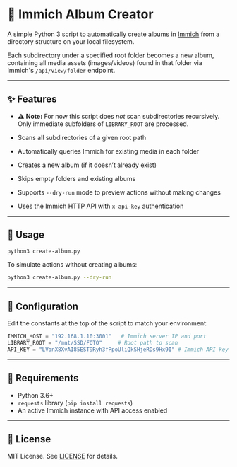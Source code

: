# 📂 Immich Album Creator

A simple Python 3 script to automatically create albums in [Immich](https://github.com/immich-app/immich) from a directory structure on your local filesystem.

Each subdirectory under a specified root folder becomes a new album, containing all media assets (images/videos) found in that folder via Immich's `/api/view/folder` endpoint.

---

## ✨ Features

- ⚠️ **Note:** For now this script does *not* scan subdirectories recursively. Only immediate subfolders of `LIBRARY_ROOT` are processed.

- Scans all subdirectories of a given root path
- Automatically queries Immich for existing media in each folder
- Creates a new album (if it doesn’t already exist)
- Skips empty folders and existing albums
- Supports `--dry-run` mode to preview actions without making changes
- Uses the Immich HTTP API with `x-api-key` authentication

---

## 🚀 Usage

```bash
python3 create-album.py
```

To simulate actions without creating albums:

```bash
python3 create-album.py --dry-run
```

---

## 🔧 Configuration

Edit the constants at the top of the script to match your environment:

```python
IMMICH_HOST = "192.168.1.10:3001"   # Immich server IP and port
LIBRARY_ROOT = "/mnt/SSD/FOTO"     # Root path to scan
API_KEY = "LVonX8XvAI85EST9Ryh3fPpoUliQkSHjeRDs9Hx9I" # Immich API key
```

---

## 📌 Requirements

- Python 3.6+
- `requests` library (`pip install requests`)
- An active Immich instance with API access enabled

---

## 📝 License

MIT License. See [LICENSE](LICENSE) for details.

